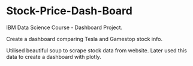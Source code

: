 # Stock-Price-Dash-Board

IBM Data Science Course - Dashboard Project.

Create a dashboard comparing Tesla and Gamestop stock info.

Utilised beautiful soup to scrape stock data from website. Later used this data to create a dashboard with plotly.


